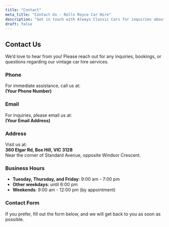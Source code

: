 ```yaml
---
title: "Contact"
meta_title: "Contact Us - Rolls Royce Car Hire"
description: "Get in touch with Always Classic Cars for inquiries about our classic car hire services."
draft: false
---
```

## Contact Us

We’d love to hear from you! Please reach out for any inquiries, bookings, or questions regarding our vintage car hire services.

### Phone
For immediate assistance, call us at:  
**(Your Phone Number)**

### Email
For inquiries, please email us at:  
**(Your Email Address)**

### Address
Visit us at:  
**360 Elgar Rd, Box Hill, VIC 3128**  
Near the corner of Standard Avenue, opposite Windsor Crescent.

### Business Hours
- **Tuesday, Thursday, and Friday**: 9:00 am - 7:00 pm
- **Other weekdays**: until 6:00 pm
- **Weekends**: 9:00 am - 12:00 pm (by appointment)

### Contact Form
If you prefer, fill out the form below, and we will get back to you as soon as possible.
